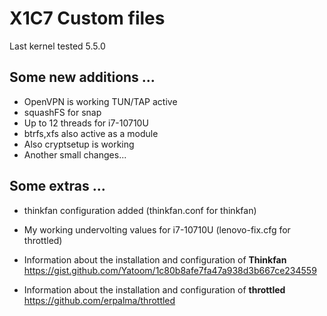 # X1C7 Custom files

Last kernel tested 5.5.0


## Some new additions ...

* OpenVPN is working TUN/TAP active
* squashFS for snap
* Up to 12 threads for i7-10710U
* btrfs,xfs also active as a module
* Also cryptsetup is working
* Another small changes... 


## Some extras ...
* thinkfan configuration added (thinkfan.conf for thinkfan)
* My working undervolting values for i7-10710U  (lenovo-fix.cfg for throttled)


* Information about the installation and configuration of **Thinkfan** https://gist.github.com/Yatoom/1c80b8afe7fa47a938d3b667ce234559

* Information about the installation and configuration of **throttled** https://github.com/erpalma/throttled


